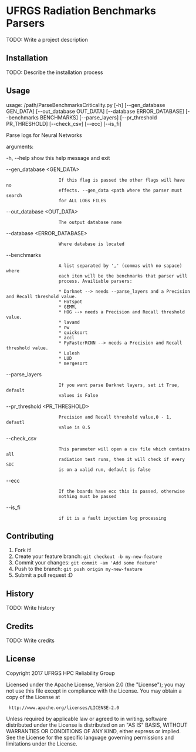 # UFRGS Radiation Benchmarks Parsers

TODO: Write a project description

## Installation

TODO: Describe the installation process

## Usage

usage: /path/ParseBenchmarksCriticality.py
                                     [-h]
                                       [--gen_database GEN_DATA]
                                       [--out_database OUT_DATA]
                                       [--database ERROR_DATABASE]
                                       [--benchmarks BENCHMARKS]
                                       [--parse_layers]
                                       [--pr_threshold PR_THRESHOLD]
                                       [--check_csv] [--ecc] [--is_fi]

Parse logs for Neural Networks

arguments:

  -h, --help            show this help message and exit

  --gen_database <GEN_DATA>

                        If this flag is passed the other flags will have no
                        effects. --gen_data <path where the parser must search
                        for ALL LOGs FILES

  --out_database <OUT_DATA>

                        The output database name

  --database <ERROR_DATABASE>

                        Where database is located

  --benchmarks <BENCHMARKS>

                        A list separated by ',' (commas with no sapace) where
                        each item will be the benchmarks that parser will
                        process. Availiable parsers:

                        * Darknet --> needs --parse_layers and a Precision and Recall threshold value.
                        * Hotspot
                        * GEMM,
                        * HOG --> needs a Precision and Recall threshold value.
                        * lavamd
                        * nw
                        * quicksort
                        * accl
                        * PyFasterRCNN --> needs a Precision and Recall threshold value.
                        * Lulesh
                        * LUD
                        * mergesort


  --parse_layers

                        If you want parse Darknet layers, set it True, default
                        values is False

  --pr_threshold <PR_THRESHOLD>

                        Precision and Recall threshold value,0 - 1, defautl
                        value is 0.5

  --check_csv

                        This parameter will open a csv file which contains all
                        radiation test runs, then it will check if every SDC
                        is on a valid run, default is false


  --ecc

                        If the boards have ecc this is passed, otherwise
                        nothing must be passed

  --is_fi

                        if it is a fault injection log processing


## Contributing

1. Fork it!
2. Create your feature branch: `git checkout -b my-new-feature`
3. Commit your changes: `git commit -am 'Add some feature'`
4. Push to the branch: `git push origin my-new-feature`
5. Submit a pull request :D

## History

TODO: Write history

## Credits

TODO: Write credits

## License

   Copyright 2017 UFRGS HPC Reliability Group

   Licensed under the Apache License, Version 2.0 (the "License");
   you may not use this file except in compliance with the License.
   You may obtain a copy of the License at

     http://www.apache.org/licenses/LICENSE-2.0

   Unless required by applicable law or agreed to in writing, software
   distributed under the License is distributed on an "AS IS" BASIS,
   WITHOUT WARRANTIES OR CONDITIONS OF ANY KIND, either express or implied.
   See the License for the specific language governing permissions and
   limitations under the License.
